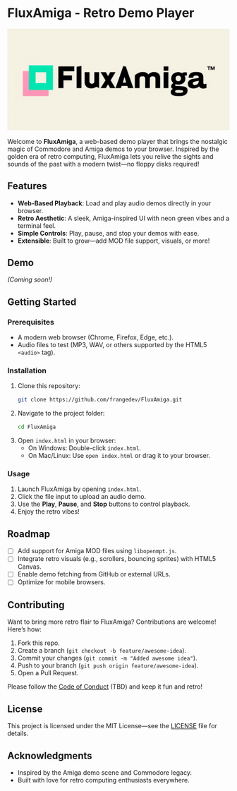 # FluxAmiga - Retro Demo Player

![FluxAmiga Logo](fluxamiga_logo.png) 

Welcome to **FluxAmiga**, a web-based demo player that brings the nostalgic magic of Commodore and Amiga demos to your browser. Inspired by the golden era of retro computing, FluxAmiga lets you relive the sights and sounds of the past with a modern twist—no floppy disks required!

## Features

- **Web-Based Playback**: Load and play audio demos directly in your browser.
- **Retro Aesthetic**: A sleek, Amiga-inspired UI with neon green vibes and a terminal feel.
- **Simple Controls**: Play, pause, and stop your demos with ease.
- **Extensible**: Built to grow—add MOD file support, visuals, or more!

## Demo

*(Coming soon!)*

## Getting Started

### Prerequisites
- A modern web browser (Chrome, Firefox, Edge, etc.).
- Audio files to test (MP3, WAV, or others supported by the HTML5 `<audio>` tag).

### Installation
1. Clone this repository:
   ```bash
   git clone https://github.com/frangedev/FluxAmiga.git
   ```
2. Navigate to the project folder:
   ```bash
   cd FluxAmiga
   ```
3. Open `index.html` in your browser:
   - On Windows: Double-click `index.html`.
   - On Mac/Linux: Use `open index.html` or drag it to your browser.

### Usage
1. Launch FluxAmiga by opening `index.html`.
2. Click the file input to upload an audio demo.
3. Use the **Play**, **Pause**, and **Stop** buttons to control playback.
4. Enjoy the retro vibes!

## Roadmap

- [ ] Add support for Amiga MOD files using `libopenmpt.js`.
- [ ] Integrate retro visuals (e.g., scrollers, bouncing sprites) with HTML5 Canvas.
- [ ] Enable demo fetching from GitHub or external URLs.
- [ ] Optimize for mobile browsers.

## Contributing

Want to bring more retro flair to FluxAmiga? Contributions are welcome! Here’s how:
1. Fork this repo.
2. Create a branch (`git checkout -b feature/awesome-idea`).
3. Commit your changes (`git commit -m "Added awesome idea"`).
4. Push to your branch (`git push origin feature/awesome-idea`).
5. Open a Pull Request.

Please follow the [Code of Conduct](CODE_OF_CONDUCT.md) (TBD) and keep it fun and retro!

## License

This project is licensed under the MIT License—see the [LICENSE](LICENSE) file for details.

## Acknowledgments

- Inspired by the Amiga demo scene and Commodore legacy.
- Built with love for retro computing enthusiasts everywhere.
